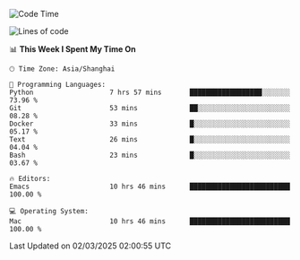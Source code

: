 <!--START_SECTION:waka-->
![Code Time](http://img.shields.io/badge/Code%20Time-2%2C554%20hrs%2042%20mins-blue)

![Lines of code](https://img.shields.io/badge/From%20Hello%20World%20I%27ve%20Written-335.2%20thousand%20lines%20of%20code-blue)

📊 **This Week I Spent My Time On** 

```text
🕑︎ Time Zone: Asia/Shanghai

💬 Programming Languages: 
Python                   7 hrs 57 mins       ██████████████████░░░░░░░   73.96 % 
Git                      53 mins             ██░░░░░░░░░░░░░░░░░░░░░░░   08.28 % 
Docker                   33 mins             █░░░░░░░░░░░░░░░░░░░░░░░░   05.17 % 
Text                     26 mins             █░░░░░░░░░░░░░░░░░░░░░░░░   04.04 % 
Bash                     23 mins             █░░░░░░░░░░░░░░░░░░░░░░░░   03.67 % 

🔥 Editors: 
Emacs                    10 hrs 46 mins      █████████████████████████   100.00 % 

💻 Operating System: 
Mac                      10 hrs 46 mins      █████████████████████████   100.00 % 
```


 Last Updated on 02/03/2025 02:00:55 UTC
<!--END_SECTION:waka-->
